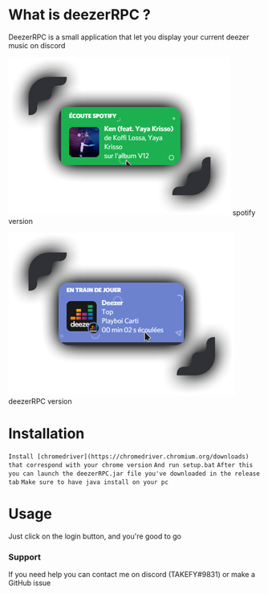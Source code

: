 # What is deezerRPC ?

DeezerRPC is a small application that let you display your current deezer music on discord

![img.png](img.png) spotify version

![img_1.png](img_1.png) deezerRPC version


# Installation

`Install [chromedriver](https://chromedriver.chromium.org/downloads) that correspond with your chrome version`
`And run setup.bat`
`After this you can launch the deezerRPC.jar file you've downloaded in the release tab`
`Make sure to have java install on your pc`
# Usage

Just click on the login button, and you're good to go



### Support

If you need help you can contact me on discord (TAKEFY#9831) or make a GitHub issue
